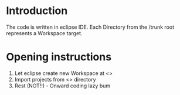 # Introduction #

The code is written in eclipse IDE.
Each Directory from the /trunk root represents a Workspace target.

# Opening instructions #

  1. Let eclipse create new Workspace at <<project number>>
  1. Import projects from <<project number>> directory
  1. Rest (NOT!!) - Onward coding lazy bum